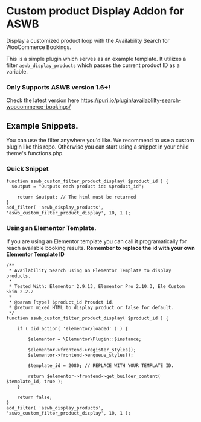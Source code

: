 # Custom product Display Addon for ASWB 

Display a customized product loop with the Availability Search for WooCommerce Bookings.

This is a simple plugin which serves as an example template. It utilizes a filter `aswb_display_products` which passes the current product ID as a variable.


### Only Supports ASWB version 1.6+!

Check the latest version here https://puri.io/plugin/availablilty-search-woocommerce-bookings/

## Example Snippets.

You can use the filter anywhere you'd like. We recommend to use a custom plugin like this repo. Otherwise you can start using a snippet in your child theme's functions.php.

### Quick Snippet
```
function aswb_custom_filter_product_display( $product_id ) {
  $output = "Outputs each product id: $product_id";

	return $output; // The html must be returned
}
add_filter( 'aswb_display_products', 'aswb_custom_filter_product_display', 10, 1 );
```

### Using an Elementor Template.

If you are using an Elementor template you can call it programatically for reach available booking results. **Remember to replace the id with your own Elementor Template ID**

```
/**
 * Availability Search using an Elementor Template to display products.
 *
 * Tested With: Elementor 2.9.13, Elementor Pro 2.10.3, Ele Custom Skin 2.2.2
 *
 * @param [type] $product_id Proudct id.
 * @return mixed HTML to display product or false for default.
 */
function aswb_custom_filter_product_display( $product_id ) {

	if ( did_action( 'elementor/loaded' ) ) {

		$elementor = \Elementor\Plugin::$instance;

		$elementor->frontend->register_styles();
		$elementor->frontend->enqueue_styles();

		$template_id = 2080; // REPLACE WITH YOUR TEMPLATE ID.

		return $elementor->frontend->get_builder_content( $template_id, true );
	}

	return false;
}
add_filter( 'aswb_display_products', 'aswb_custom_filter_product_display', 10, 1 );

```

